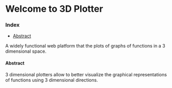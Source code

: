 # Welcome to 3D Plotter

### Index
* [Abstract](https://github.com/MicBrain/3D-Plotter/blob/master/README.md#abstract)

A widely functional web platform that the plots of graphs of functions in a 3 dimensional space. 

#### Abstract
3 dimensional plotters allow to better visualize the graphical representations of functions using 3 dimensional directions. 
